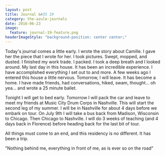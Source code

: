 ```yaml
---
layout: post
title: Journal &#35 19
category: the-azule-journals
date: 2016-06-23
image:
  feature: journal-19-feature.png
headerImageStyle: "background-position: center center;"
---
```

Today's journal comes a little early. I wrote the story about Camille. I gave her the piece that I wrote for her. I took pictures. Swept, mopped, and dusted. I finished my work trade. I packed. I took a deep breath and I looked around. My last day in this house. It has been an incredible experience. I have accomplished everything I set out to and more. A few weeks ago I entered this house a little nervous. Tomorrow, I will leave. It has become a home. I have made friends, had conversations, hiked, swam, thought... oh yea... and wrote a 25 minute ballet.

Tonight I will get to bed early. Tomorrow I will pack the car and leave to meet my friends at Music City Drum Corps in Nashville. This will start the second leg of my summer. I will be in Nashville for about 4 days before we embark on tour. On July 9th I will take a bus back from Madison, Wisconsin to Chicago. Then Chicago to Nashville. I will do 3 weeks of teaching (and 4 days back in Florence) before heading back for the last bit of tour. 

All things must come to an end, and this residency is no different. It has been a trip. 


"Nothing behind me, everything in front of me, as is ever so on the road"